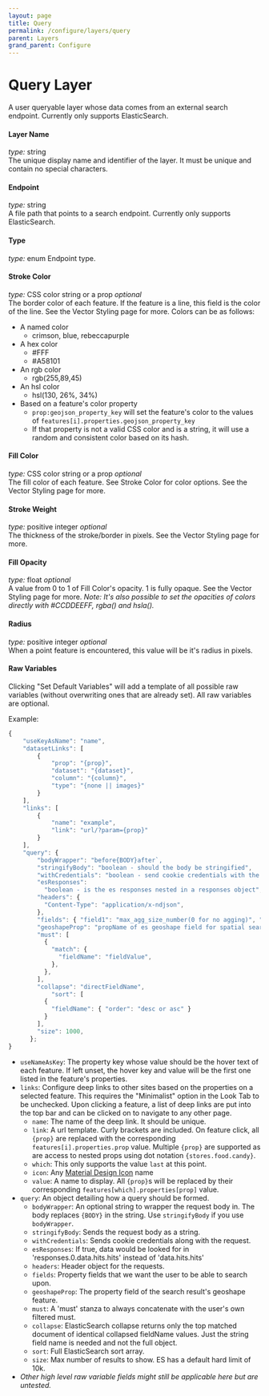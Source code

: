 ```yaml
---
layout: page
title: Query
permalink: /configure/layers/query
parent: Layers
grand_parent: Configure
---
```


# Query Layer

A user queryable layer whose data comes from an external search endpoint. Currently only supports ElasticSearch.

#### Layer Name

_type:_ string  
The unique display name and identifier of the layer. It must be unique and contain no special characters.

#### Endpoint

_type:_ string  
A file path that points to a search endpoint. Currently only supports ElasticSearch.

#### Type

_type:_ enum
Endpoint type.

#### Stroke Color

_type:_ CSS color string or a prop _optional_  
The border color of each feature. If the feature is a line, this field is the color of the line. See the Vector Styling page for more. Colors can be as follows:

- A named color
  - crimson, blue, rebeccapurple
- A hex color
  - #FFF
  - #A58101
- An rgb color
  - rgb(255,89,45)
- An hsl color
  - hsl(130, 26%, 34%)
- Based on a feature's color property
  - `prop:geojson_property_key` will set the feature's color to the values of `features[i].properties.geojson_property_key`
  - If that property is not a valid CSS color and is a string, it will use a random and consistent color based on its hash.

#### Fill Color

_type:_ CSS color string or a prop _optional_  
The fill color of each feature. See Stroke Color for color options. See the Vector Styling page for more.

#### Stroke Weight

_type:_ positive integer _optional_  
The thickness of the stroke/border in pixels. See the Vector Styling page for more.

#### Fill Opacity

_type:_ float _optional_  
A value from 0 to 1 of Fill Color's opacity. 1 is fully opaque. See the Vector Styling page for more.
_Note: It's also possible to set the opacities of colors directly with #CCDDEEFF, rgba() and hsla()._

#### Radius

_type:_ positive integer _optional_  
When a point feature is encountered, this value will be it's radius in pixels.

#### Raw Variables

Clicking "Set Default Variables" will add a template of all possible raw variables (without overwriting ones that are already set). All raw variables are optional.

Example:

```javascript
{
    "useKeyAsName": "name",
    "datasetLinks": [
        {
            "prop": "{prop}",
            "dataset": "{dataset}",
            "column": "{column}",
            "type": "{none || images}"
        }
    ],
    "links": [
        {
            "name": "example",
            "link": "url/?param={prop}"
        }
    ],
    "query": {
        "bodyWrapper": "before{BODY}after`,
        "stringifyBody": "boolean - should the body be stringified",
        "withCredentials": "boolean - send cookie credentials with the request",
        "esResponses":
          "boolean - is the es responses nested in a responses object",
        "headers": {
          "Content-Type": "application/x-ndjson",
        },
        "fields": { "field1": "max_agg_size_number(0 for no agging)", "field2": 0 },
        "geoshapeProp": "propName of es geoshape field for spatial searches",
        "must": [
          {
            "match": {
              "fieldName": "fieldValue",
            },
          },
        ],
        "collapse": "directFieldName",
		    "sort": [
          {
            "fieldName": { "order": "desc or asc" }
          }
        ],
        "size": 1000,
      };
}
```

- `useNameAsKey`: The property key whose value should be the hover text of each feature. If left unset, the hover key and value will be the first one listed in the feature's properties.
- `links`: Configure deep links to other sites based on the properties on a selected feature. This requires the "Minimalist" option in the Look Tab to be unchecked. Upon clicking a feature, a list of deep links are put into the top bar and can be clicked on to navigate to any other page.
  - `name`: The name of the deep link. It should be unique.
  - `link`: A url template. Curly brackets are included. On feature click, all `{prop}` are replaced with the corresponding `features[i].properties.prop` value. Multiple `{prop}` are supported as are access to nested props using dot notation `{stores.food.candy}`.
  - `which`: This only supports the value `last` at this point.
  - `icon`: Any [Material Design Icon](http://materialdesignicons.com/) name
  - `value`: A name to display. All `{prop}`s will be replaced by their corresponding `features[which].properties[prop]` value.
- `query`: An object detailing how a query should be formed.
  - `bodyWrapper`: An optional string to wrapper the request body in. The body replaces `{BODY}` in the string. Use `stringifyBody` if you use `bodyWrapper`.
  - `stringifyBody`: Sends the request body as a string.
  - `withCredentials`: Sends cookie credentials along with the request.
  - `esResponses`: If true, data would be looked for in 'responses.0.data.hits.hits' instead of 'data.hits.hits'
  - `headers`: Header object for the requests.
  - `fields`: Property fields that we want the user to be able to search upon.
  - `geoshapeProp`: The property field of the search result's geoshape feature.
  - `must`: A 'must' stanza to always concatenate with the user's own filtered must.
  - `collapse`: ElasticSearch collapse returns only the top matched document of identical collapsed fieldName values. Just the string field name is needed and not the full object.
  - `sort`: Full ElasticSearch sort array.
  - `size`: Max number of results to show. ES has a default hard limit of 10k.
- _Other high level raw variable fields might still be applicable here but are untested._
